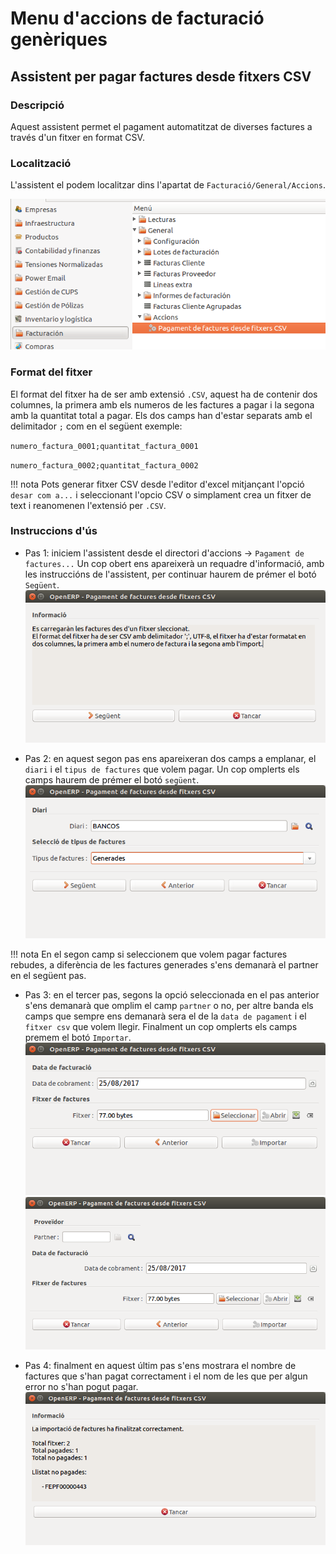 # Menu d'accions de facturació genèriques

## Assistent per pagar factures desde fitxers CSV

### Descripció
Aquest assistent permet el pagament automatitzat de diverses factures a través
d'un fitxer en format CSV.

### Localització
L'assistent el podem localitzar dins l'apartat de `Facturació/General/Accions`.

![](_static/menu_acciones/asistente_pagar_facturas_csv/CA/menu_location.png)

### Format del fitxer
El format del fitxer ha de ser amb extensió `.CSV`, aquest ha de contenir dos
columnes, la primera amb els numeros de les factures a pagar i la segona amb
la quantitat total a pagar. Els dos camps han d'estar separats amb el delimitador
`;` com en el següent exemple:

`numero_factura_0001;quantitat_factura_0001`

`numero_factura_0002;quantitat_factura_0002`



!!! nota
    Pots generar fitxer CSV desde l'editor d'excel mitjançant l'opció `desar com a...`
    i seleccionant l'opcio CSV o simplament crea un fitxer de text i reanomenen
    l'extensió per `.CSV`.

### Instruccions d'ús
* Pas 1: iniciem l'assistent desde el directori d'accions -> `Pagament de factures...`
Un cop obert ens apareixerà un requadre d'informació, amb les instruccións de
l'assistent, per continuar haurem de prémer el botó `Següent`.
![](_static/menu_acciones/asistente_pagar_facturas_csv/CA/step_1.png)

* Pas 2: en aquest segon pas ens apareixeran dos camps a emplanar, el `diari` i
el `tipus de factures` que volem pagar. Un cop omplerts els camps haurem de prémer
el botó `següent`.
![](_static/menu_acciones/asistente_pagar_facturas_csv/CA/step_2.png)

!!! nota
    En el segon camp si seleccionem que volem pagar factures rebudes, a diferència de
    les factures generades s'ens demanarà el partner en el següent pas.

* Pas 3: en el tercer pas, segons la opció seleccionada en el pas anterior s'ens
demanarà que omplim el camp `partner` o no, per altre banda els camps que sempre
ens demanarà sera el de la `data de pagament` i el `fitxer csv` que volem llegir.
Finalment un cop omplerts els camps premem el botó `Importar`.
![](_static/menu_acciones/asistente_pagar_facturas_csv/CA/step_3a.png)
![](_static/menu_acciones/asistente_pagar_facturas_csv/CA/step_3b.png)

* Pas 4: finalment en aquest últim pas s'ens mostrara el nombre de factures que
s'han pagat correctament i el nom de les que per algun error no s'han pogut pagar.
![](_static/menu_acciones/asistente_pagar_facturas_csv/CA/step_4.png)
